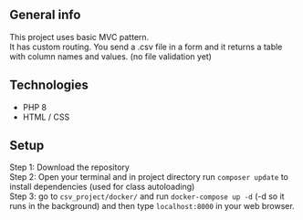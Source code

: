 ## General info
This project uses basic MVC pattern. <br>
It has custom routing.
You send a .csv file in a form and it returns a table with column names and values. 
(no file validation yet)

## Technologies
* PHP 8
* HTML / CSS

## Setup
Step 1: Download the repository <br>
Step 2: Open your terminal and in project directory run `composer update` to install dependencies (used for class autoloading) <br>
Step 3: go to `csv_project/docker/` and run `docker-compose up -d` (-d so it runs in the background) and then type `localhost:8000` in your web browser. <br>
